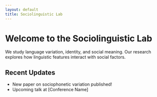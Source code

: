 ```yaml
---
layout: default
title: Sociolinguistic Lab
---
```


<link rel="stylesheet" href="styles.css">


# Welcome to the Sociolinguistic Lab
We study language variation, identity, and social meaning. Our research explores how linguistic features interact with social factors.

## Recent Updates
- New paper on sociophonetic variation published!
- Upcoming talk at [Conference Name]
